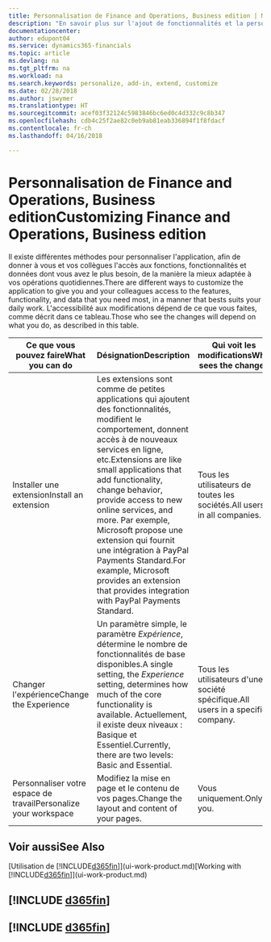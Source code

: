 ```yaml
---
title: Personnalisation de Finance and Operations, Business edition | Microsoft Docs
description: "En savoir plus sur l'ajout de fonctionnalités et la personnalisation de Finance and Operations, Business edition."
documentationcenter: 
author: edupont04
ms.service: dynamics365-financials
ms.topic: article
ms.devlang: na
ms.tgt_pltfrm: na
ms.workload: na
ms.search.keywords: personalize, add-in, extend, customize
ms.date: 02/28/2018
ms.author: jswymer
ms.translationtype: HT
ms.sourcegitcommit: acef03f32124c5983846bc6ed0c4d332c9c8b347
ms.openlocfilehash: cdb4c25f2ae82c0eb9ab81eab336894f1f8fdacf
ms.contentlocale: fr-ch
ms.lasthandoff: 04/16/2018

---
```

# <a name="customizing-finance-and-operations-business-edition"></a><span data-ttu-id="030c0-103">Personnalisation de Finance and Operations, Business edition</span><span class="sxs-lookup"><span data-stu-id="030c0-103">Customizing Finance and Operations, Business edition</span></span>
<!--NAV # Customizing Dynamics NAV -->
<span data-ttu-id="030c0-104">Il existe différentes méthodes pour personnaliser l'application, afin de donner à vous et vos collègues l'accès aux fonctions, fonctionnalités et données dont vous avez le plus besoin, de la manière la mieux adaptée à vos opérations quotidiennes.</span><span class="sxs-lookup"><span data-stu-id="030c0-104">There are different ways to customize the application to give you and your colleagues access to the features, functionality, and data that you need most, in a manner that bests suits your daily work.</span></span> <span data-ttu-id="030c0-105">L'accessibilité aux modifications dépend de ce que vous faites, comme décrit dans ce tableau.</span><span class="sxs-lookup"><span data-stu-id="030c0-105">Those who see the changes will depend on what you do, as described in this table.</span></span>


|      <span data-ttu-id="030c0-106">Ce que vous pouvez faire</span><span class="sxs-lookup"><span data-stu-id="030c0-106">What you can do</span></span>       |                                                                                                              <span data-ttu-id="030c0-107">Désignation</span><span class="sxs-lookup"><span data-stu-id="030c0-107">Description</span></span>                                                                                                               |       <span data-ttu-id="030c0-108">Qui voit les modifications</span><span class="sxs-lookup"><span data-stu-id="030c0-108">Who sees the changes</span></span>       |                                       <span data-ttu-id="030c0-109">Plus d'informations</span><span class="sxs-lookup"><span data-stu-id="030c0-109">More information</span></span>                                       |
|----------------------------|----------------------------------------------------------------------------------------------------------------------------------------------------------------------------------------------------------------------------------------|----------------------------------|----------------------------------------------------------------------------------------------|
|    <span data-ttu-id="030c0-110">Installer une extension</span><span class="sxs-lookup"><span data-stu-id="030c0-110">Install an extension</span></span>    | <span data-ttu-id="030c0-111">Les extensions sont comme de petites applications qui ajoutent des fonctionnalités, modifient le comportement, donnent accès à de nouveaux services en ligne, etc.</span><span class="sxs-lookup"><span data-stu-id="030c0-111">Extensions are like small applications that add functionality, change behavior, provide access to new online services, and more.</span></span> <span data-ttu-id="030c0-112">Par exemple, Microsoft propose une extension qui fournit une intégration à PayPal Payments Standard.</span><span class="sxs-lookup"><span data-stu-id="030c0-112">For example, Microsoft provides an extension that provides integration with PayPal Payments Standard.</span></span> |   <span data-ttu-id="030c0-113">Tous les utilisateurs de toutes les sociétés.</span><span class="sxs-lookup"><span data-stu-id="030c0-113">All users in all companies.</span></span>    |                       [<span data-ttu-id="030c0-114">Personnalisation à l'aide d'extensions</span><span class="sxs-lookup"><span data-stu-id="030c0-114">Customizing Using Extensions</span></span>](ui-extensions.md)                       |
|   <span data-ttu-id="030c0-115">Changer l'expérience</span><span class="sxs-lookup"><span data-stu-id="030c0-115">Change the Experience</span></span>    |                                     <span data-ttu-id="030c0-116">Un paramètre simple, le paramètre *Expérience*, détermine le nombre de fonctionnalités de base disponibles.</span><span class="sxs-lookup"><span data-stu-id="030c0-116">A single setting, the *Experience* setting, determines how much of the core functionality is available.</span></span> <span data-ttu-id="030c0-117">Actuellement, il existe deux niveaux : Basique et Essentiel.</span><span class="sxs-lookup"><span data-stu-id="030c0-117">Currently, there are two levels: Basic and Essential.</span></span>                                      | <span data-ttu-id="030c0-118">Tous les utilisateurs d'une société spécifique.</span><span class="sxs-lookup"><span data-stu-id="030c0-118">All users in a specific company.</span></span> | <span data-ttu-id="030c0-119">[Personnalisation de votre expérience [!INCLUDE[d365fin](includes/d365fin_md.md)]](ui-experiences.md)</span><span class="sxs-lookup"><span data-stu-id="030c0-119">[Customizing Your [!INCLUDE[d365fin](includes/d365fin_md.md)] Experience](ui-experiences.md)</span></span> |
| <span data-ttu-id="030c0-120">Personnaliser votre espace de travail</span><span class="sxs-lookup"><span data-stu-id="030c0-120">Personalize your workspace</span></span> |                                                                                              <span data-ttu-id="030c0-121">Modifiez la mise en page et le contenu de vos pages.</span><span class="sxs-lookup"><span data-stu-id="030c0-121">Change the layout and content of your pages.</span></span>                                                                                              |            <span data-ttu-id="030c0-122">Vous uniquement.</span><span class="sxs-lookup"><span data-stu-id="030c0-122">Only you.</span></span>             |                  [<span data-ttu-id="030c0-123">Personnalisation de votre espace de travail</span><span class="sxs-lookup"><span data-stu-id="030c0-123">Personalizing Your Workspace</span></span>](ui-personalization-user.md)                  |

## <a name="see-also"></a><span data-ttu-id="030c0-124">Voir aussi</span><span class="sxs-lookup"><span data-stu-id="030c0-124">See Also</span></span>
<span data-ttu-id="030c0-125">[Utilisation de [!INCLUDE[d365fin](includes/d365fin_md.md)]](ui-work-product.md)</span><span class="sxs-lookup"><span data-stu-id="030c0-125">[Working with [!INCLUDE[d365fin](includes/d365fin_md.md)]](ui-work-product.md)</span></span>  

## [!INCLUDE [d365fin](includes/free_trial_md.md)]  
## [!INCLUDE [d365fin](includes/training_link_md.md)]

